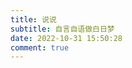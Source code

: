```yaml
---
title: 说说
subtitle: 自言自语做白日梦
date: 2022-10-31 15:50:28
comment: true
---
```


<style>
    #board {
        background-color: transparent !important;
        box-shadow: none !important;
        padding: 0;
        margin: 0 !important;
    }

    .commentsboard {
        background-color: transparent !important;
        box-shadow: none !important;
        padding: 0;
        margin: 0 !important;
    }

    #comments {
        margin: 0 4rem 2rem 4rem;
    }

    @media (max-width: 768px) {
        #comments {
            margin: 0 1rem 2rem 1rem;
        }
    }

    @media (max-width: 575px) {
        #comments {
            margin: 0 0 15px 0;
        }
    }

    .tk-submit:nth-of-type(1) {
        display: none;
        margin-bottom: 2rem;
        margin-top: 0;
        background-color: var(--board-bg-color);
        padding: 1.2em;
        box-shadow: 0 2px 2px 0 rgba(0,0,0,.12),0 3px 1px -2px rgba(0,0,0,.06),0 1px 5px 0 rgba(0,0,0,.12);
        border-radius: 0.5em;
        transition: color 0.2s ease-in-out, background-color 0.2s ease-in-out;
    }

    .tk-comment {
        margin-bottom: 2rem;
        margin-top: 0;
        background-color: var(--board-bg-color);
        padding: 1.2em;
        box-shadow: 0 2px 2px 0 rgba(0,0,0,.12),0 3px 1px -2px rgba(0,0,0,.06),0 1px 5px 0 rgba(0,0,0,.12);
        border-radius: 0.5em;
        transition: color 0.2s ease-in-out, background-color 0.2s ease-in-out;
    }
    .tk-replies > .tk-comment {
        margin-bottom: 0;
        padding: 0.5em 0;
        box-shadow: none;
        border-radius: 0;
    }
    .tk-comments-title {
        display: none;
    }
    .tk-footer {
        display: none;
    }
    .tk-expand {
        background-color: var(--board-bg-color);
        border-radius: 0.5em;
        width: 25%;
        margin: 0 auto;
    }
    @media (max-width: 575px) {
        .tk-submit:nth-of-type(1) {
            margin-bottom: 15px;
        }
        .tk-comment {
            margin-bottom: 15px;
        }
    }
</style>